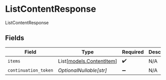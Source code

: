 # ListContentResponse

ListContentResponse


## Fields

| Field                                                | Type                                                 | Required                                             | Description                                          |
| ---------------------------------------------------- | ---------------------------------------------------- | ---------------------------------------------------- | ---------------------------------------------------- |
| `items`                                              | List[[models.ContentItem](../models/contentitem.md)] | :heavy_check_mark:                                   | N/A                                                  |
| `continuation_token`                                 | *OptionalNullable[str]*                              | :heavy_minus_sign:                                   | N/A                                                  |
